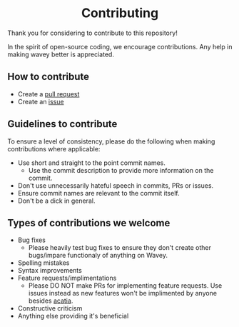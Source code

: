 <h1 align="center">Contributing</h1>

Thank you for considering to contribute to this repository!

In the spirit of open-source coding, we encourage contributions. Any help in making wavey better is appreciated.

## How to contribute
* Create a [pull request](https://github.com/isgood-development/wavey/pulls)
* Create an [issue](https://github.com/isgood-development/wavey/issues/new)

## Guidelines to contribute
To ensure a level of consistency, please do the following when making contributions where applicable:
* Use short and straight to the point commit names.
    * Use the commit description to provide more information on the commit.
* Don't use unnecessarily hateful speech in commits, PRs or issues.
* Ensure commit names are relevant to the commit itself.
* Don't be a dick in general.

## Types of contributions we welcome
* Bug fixes
    * Please heavily test bug fixes to ensure they don't create other bugs/impare functionaly of anything on Wavey.
* Spelling mistakes
* Syntax improvements
* Feature requests/implimentations
    * Please DO NOT make PRs for implementing feature requests. Use issues instead as new features won't be implimented by anyone besides [acatia](https://github.com/acatiadroid).
* Constructive criticism
* Anything else providing it's beneficial